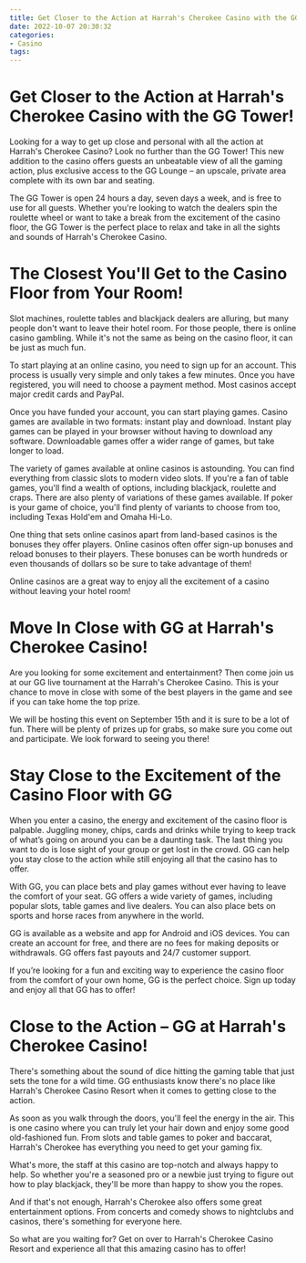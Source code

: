 ```yaml
---
title: Get Closer to the Action at Harrah's Cherokee Casino with the GG Tower!
date: 2022-10-07 20:30:32
categories:
- Casino
tags:
---
```



#  Get Closer to the Action at Harrah's Cherokee Casino with the GG Tower!

Looking for a way to get up close and personal with all the action at Harrah's Cherokee Casino? Look no further than the GG Tower! This new addition to the casino offers guests an unbeatable view of all the gaming action, plus exclusive access to the GG Lounge – an upscale, private area complete with its own bar and seating.

The GG Tower is open 24 hours a day, seven days a week, and is free to use for all guests. Whether you're looking to watch the dealers spin the roulette wheel or want to take a break from the excitement of the casino floor, the GG Tower is the perfect place to relax and take in all the sights and sounds of Harrah's Cherokee Casino.

#  The Closest You'll Get to the Casino Floor from Your Room!

Slot machines, roulette tables and blackjack dealers are alluring, but many people don't want to leave their hotel room. For those people, there is online casino gambling. While it's not the same as being on the casino floor, it can be just as much fun.

To start playing at an online casino, you need to sign up for an account. This process is usually very simple and only takes a few minutes. Once you have registered, you will need to choose a payment method. Most casinos accept major credit cards and PayPal.

Once you have funded your account, you can start playing games. Casino games are available in two formats: instant play and download. Instant play games can be played in your browser without having to download any software. Downloadable games offer a wider range of games, but take longer to load.

The variety of games available at online casinos is astounding. You can find everything from classic slots to modern video slots. If you're a fan of table games, you'll find a wealth of options, including blackjack, roulette and craps. There are also plenty of variations of these games available. If poker is your game of choice, you'll find plenty of variants to choose from too, including Texas Hold'em and Omaha Hi-Lo.

One thing that sets online casinos apart from land-based casinos is the bonuses they offer players. Online casinos often offer sign-up bonuses and reload bonuses to their players. These bonuses can be worth hundreds or even thousands of dollars so be sure to take advantage of them!

Online casinos are a great way to enjoy all the excitement of a casino without leaving your hotel room!

#  Move In Close with GG at Harrah's Cherokee Casino!

Are you looking for some excitement and entertainment? Then come join us at our GG live tournament at the Harrah's Cherokee Casino. This is your chance to move in close with some of the best players in the game and see if you can take home the top prize.

We will be hosting this event on September 15th and it is sure to be a lot of fun. There will be plenty of prizes up for grabs, so make sure you come out and participate. We look forward to seeing you there!

#  Stay Close to the Excitement of the Casino Floor with GG

When you enter a casino, the energy and excitement of the casino floor is palpable. Juggling money, chips, cards and drinks while trying to keep track of what’s going on around you can be a daunting task. The last thing you want to do is lose sight of your group or get lost in the crowd. GG can help you stay close to the action while still enjoying all that the casino has to offer.

With GG, you can place bets and play games without ever having to leave the comfort of your seat. GG offers a wide variety of games, including popular slots, table games and live dealers. You can also place bets on sports and horse races from anywhere in the world.

GG is available as a website and app for Android and iOS devices. You can create an account for free, and there are no fees for making deposits or withdrawals. GG offers fast payouts and 24/7 customer support.

If you’re looking for a fun and exciting way to experience the casino floor from the comfort of your own home, GG is the perfect choice. Sign up today and enjoy all that GG has to offer!

#  Close to the Action – GG at Harrah's Cherokee Casino!

There's something about the sound of dice hitting the gaming table that just sets the tone for a wild time. GG enthusiasts know there's no place like Harrah's Cherokee Casino Resort when it comes to getting close to the action.

As soon as you walk through the doors, you'll feel the energy in the air. This is one casino where you can truly let your hair down and enjoy some good old-fashioned fun. From slots and table games to poker and baccarat, Harrah's Cherokee has everything you need to get your gaming fix.

What's more, the staff at this casino are top-notch and always happy to help. So whether you're a seasoned pro or a newbie just trying to figure out how to play blackjack, they'll be more than happy to show you the ropes.

And if that's not enough, Harrah's Cherokee also offers some great entertainment options. From concerts and comedy shows to nightclubs and casinos, there's something for everyone here.

So what are you waiting for? Get on over to Harrah's Cherokee Casino Resort and experience all that this amazing casino has to offer!
